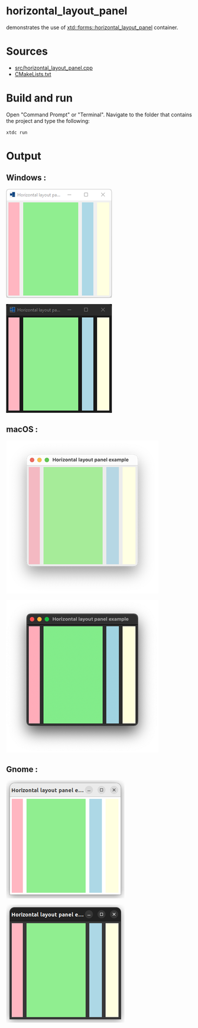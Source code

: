 # horizontal_layout_panel

demonstrates the use of [xtd::forms::horizontal_layout_panel](../../../../src/xtd.forms/include/xtd/forms/horizontal_layout_panel.h) container.

# Sources

* [src/horizontal_layout_panel.cpp](src/horizontal_layout_panel.cpp)
* [CMakeLists.txt](CMakeLists.txt)

# Build and run

Open "Command Prompt" or "Terminal". Navigate to the folder that contains the project and type the following:

```shell
xtdc run
```

# Output

## Windows :

![Screenshot](../../../../docs/pictures/examples/horizontal_layout_panel_w.png)

![Screenshot](../../../../docs/pictures/examples/horizontal_layout_panel_wd.png)

## macOS :

![Screenshot](../../../../docs/pictures/examples/horizontal_layout_panel_m.png)

![Screenshot](../../../../docs/pictures/examples/horizontal_layout_panel_md.png)

## Gnome :

![Screenshot](../../../../docs/pictures/examples/horizontal_layout_panel_g.png)

![Screenshot](../../../../docs/pictures/examples/horizontal_layout_panel_gd.png)
